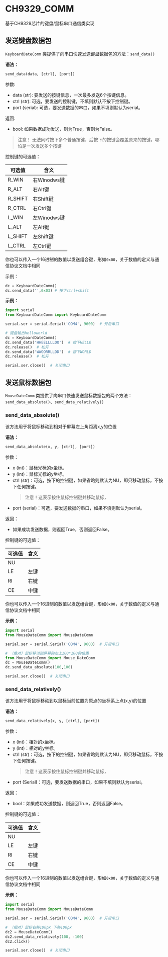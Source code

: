# CH9329_COMM
基于CH9329芯片的键盘/鼠标串口通信类实现

## 发送键盘数据包

`KeyboardDateComm` 类提供了向串口快速发送键盘数据包的方法：`send_data()`

**语法：**

```python
send_data(data, [ctrl], [port])
```

参数:
- data (str): 要发送的按键信息，一次最多发送6个按键信息。
- ctrl (str): 可选，要发送的控制键，不填则默认不按下控制键。
- port (serial): 可选，要发送数据的串口，如果不填则默认为serial。

返回:
- bool: 如果数据成功发送，则为True，否则为False。
    
> 注意！
> 无法同时按下多个普通按键，后按下的按键会覆盖原来的按键，哪怕是一次发送多个按键

控制键的可选值：

| 可选值 | 含义      |
|------|---------|
| R_WIN  | 右Winodws键 |
| R_ALT    | 右Alt键 |
| R_SHIFT  | 右Shift键 |
| R_CTRL   | 右Ctrl键 |
| L_WIN     | 左Winodws键 |
| L_ALT      | 左Alt键 |
| L_SHIFT  | 左Shift键 |
| L_CTRL    | 左Ctrl键 |

你也可以传入一个16进制的数值以发送组合键，形如`0x00`，关于数值的定义与通信协议文档中相同

示例：

```python
dc = KeyboardDateComm()
dc.send_data('',0x03) # 按下ctrl+shift
```
**示例：**

```python
import serial
from KeyboardDateComm import KeyboardDateComm

serial.ser = serial.Serial('COM4', 9600)  # 开启串口

# 键盘输出helloworld
dc = KeyboardDateComm()
dc.send_data('HHEELLLLOO')  # 按下HELLO
dc.release()  # 松开
dc.send_data('WWOORRLLDD')  # 按下WORLD
dc.release()  # 松开

serial.ser.close()  # 关闭串口
```

## 发送鼠标数据包

`MouseDateComm` 类提供了向串口快速发送鼠标数据包的两个方法：`send_data_absolute()`、`send_data_relatively()`

### send_data_absolute()

该方法用于将鼠标移动到相对于屏幕左上角距离x,y的位置

**语法：**

```python
send_data_absolute(x, y, [ctrl], [port])
```

参数：
- x (int)：鼠标光标的x坐标。
- y (int)：鼠标光标的y坐标。
- ctrl (str)：可选，按下的控制键，如果省略则默认为NU，即只移动鼠标，不按下任何按键。
  > 注意！这表示按住鼠标控制键并移动鼠标，
- port (serial)：可选，要发送数据的串口，如果不填则默认为serial。

返回：
- 如果成功发送数据，则返回True，否则返回False。


控制键的可选值：

| 可选值 | 含义      |
|------|---------|
| NU  |  |
| LE  | 左键 |
| RI    | 右键 |
| CE  | 中键 |

你也可以传入一个16进制的数值以发送组合键，形如`0x00`，关于数值的定义与通信协议文档中相同

**示例：**

```python
import serial
from MouseDateComm import MouseDateComm

serial.ser = serial.Serial('COM4', 9600)  # 开启串口

# （绝对）鼠标移动到屏幕的左上100*100的位置
from MouseDateComm import Mouse_DateComm
dc = MouseDateComm()
dc.send_data_absolute(100,100)

serial.ser.close()  # 关闭串口
```

### send_data_relatively()

该方法用于将鼠标移动到以鼠标当前位置为原点的坐标系上点(x,y)的位置

**语法：**

```python
send_data_relatively(x, y, [ctrl], [port])
```
参数：
- x (int)：相对的x坐标。
- y (int)：相对的y坐标。
- ctrl (str)：可选，按下的控制键，如果省略则默认为NU，即只移动鼠标，不按下任何按键。
  > 注意！这表示按住鼠标控制键并移动鼠标，
- port (Serial)：可选，要发送数据的串口，如果不填则默认为serial。

返回：
- bool：如果成功发送数据，则返回True，否则返回False。

控制键的可选值：

| 可选值 | 含义      |
|------|---------|
| NU  |  |
| LE  | 左键 |
| RI    | 右键 |
| CE  | 中键 |

你也可以传入一个16进制的数值以发送组合键，形如`0x00`，关于数值的定义与通信协议文档中相同

**示例：**

```python
import serial
from MouseDateComm import MouseDateComm

serial.ser = serial.Serial('COM4', 9600)  # 开启串口

# （相对）鼠标右移100px 下移100px
dc2 = MouseDateComm()
dc2.send_data_relatively(100, -100)
dc2.click()

serial.ser.close()  # 关闭串口
```

